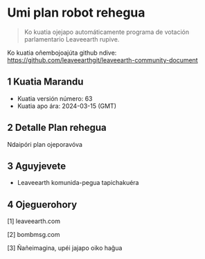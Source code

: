 # Umi plan robot rehegua

>Ko kuatia ojejapo automáticamente programa de votación parlamentario Leaveearth rupive.

Ko kuatia oñembojoajúta github ndive: https://github.com/leaveearthgit/leaveearth-community-document

## 1 Kuatia Marandu

- Kuatia versión número: 63
- Kuatia apo ára: 2024-03-15 (GMT)

## 2 Detalle Plan rehegua

Ndaipóri plan ojeporavóva

## 3 Aguyjevete
* Leaveearth komunida-pegua tapichakuéra

## 4 Ojeguerohory
[1] leaveearth.com

[2] bombmsg.com

[3] Ñañeimagina, upéi jajapo oiko haĝua
